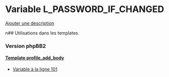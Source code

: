 # Variable L_PASSWORD_IF_CHANGED
[Ajouter une description](https://fa-tvars.appspot.com/L_PASSWORD_IF_CHANGED)

n## Utilisations dans les templates

### Version phpBB2

#### [Template profile_add_body](subsilver/profile_add_body.md)
* [Variable à la ligne 101](../subsilver/profile_add_body.tpl#L101)